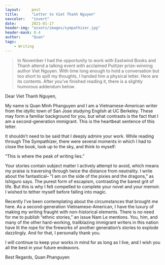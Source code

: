 ```yaml
---
layout:     post
title:      "Letter to Viet Thanh Nguyen"
navcolor:   "invert"
date:       2021-01-17
header-img: "assets/images/sympathizer.jpg"
header-mask: 0.4
author:     "Quan"
tags:
    - Writing
---
```


> In November I had the opportunity to work with Eastwind Books and Thanh 
> attend a talking event with acclaimed Pulitzer prize-winning author Viet
> Nguyen. With time long enough to hold a conversation but too short to
> spill my thoughts, I handed him a physical letter. Here are its 
> contents. After you've finished reading it, there is a slightly humorous addendum below.

Dear Viet Thanh Nguyen,

My name is Quan Minh Phanguyen and I am a Vietnamese-American writer from the idyllic town of San Jose studying English at UC Berkeley. These may form a familiar background for you, but what contrasts is the fact that I am a second-generation immigrant. This is the heartbeat sentence of this letter.

It shouldn’t need to be said that I deeply admire your work. While reading through The Sympathizer, there were several moments in which I had to close the book, look up to the sky, and think to myself: 


“This is where the peak of writing lies.”

Your stories contain subject matter I actively attempt to avoid, which means my praise is traversing through twice the distance from neutrality. I write about the fantastical– “I am on the side of the pixies and the dragons,” as Ishiguro says. The purest form of escapism, contrasting the barest grit of life. But this is why I felt compelled to complete your novel and your memoir. I wished to tether myself before falling into magic.

Recently I’ve been contemplating about the circumstances that brought me here. As a second-generation Vietnamese-American, I have the luxury of making my writing fraught with non-historical elements. There is no need for me to publish “ethnic stories,” an issue Nam Le mentions. You, him, and many of the other hard-working, trailblazing immigrant writers in this nation have lit the rope for the fireworks of another generation’s stories to explode dazzlingly. And for that, I personally thank you. 

I will continue to keep your works in mind for as long as I live, and I wish you all the best in your future endeavors. 

Best Regards,
Quan Phanguyen

> 
>
>